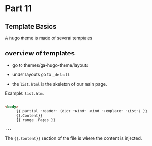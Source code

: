 # Part 11
## Template Basics

A hugo theme is made of several templates

## overview of templates

- go to  themes/ga-hugo-theme/layouts

- under layouts go to `_default`
- the `list.html` is the skeleton of our main page.

Example: `list.html`
```html

<body>
     {{ partial "header" (dict "Kind" .Kind "Template" "List") }}
     {{.Content}}
     {{ range .Pages }}

...
```
The `{{.Content}}` section of the file is where the content is injected.


